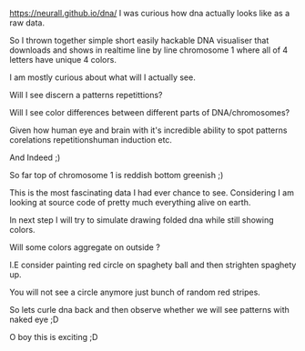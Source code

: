 https://neurall.github.io/dna/
 I was curious how dna actually looks like as a raw data.
 
 So I thrown together simple short easily hackable DNA visualiser that downloads and shows in realtime line by line chromosome 1
 where all of 4 letters have unique 4 colors.
 
 I am mostly curious about what will I actually see.
 
 Will I see discern a patterns repetittions?
 
 Will I see color differences between different parts of DNA/chromosomes?
 
 Given how human eye and brain with it's incredible ability to spot patterns corelations repetitionshuman induction etc.
 
And Indeed ;)

So far top of chromosome 1 is reddish bottom greenish ;)
 
This is the most fascinating data I had ever chance to see.
Considering I am looking at source code of pretty much everything alive on earth.

In next step I will try to simulate drawing folded dna while still showing colors. 

Will some colors aggregate on outside ?

I.E consider painting red circle on spaghety ball and then strighten spaghety up.

You will not see a circle anymore just bunch of random red stripes. 

So lets curle dna back and then observe whether we will see patterns with naked eye ;D

O boy this is exciting ;D
